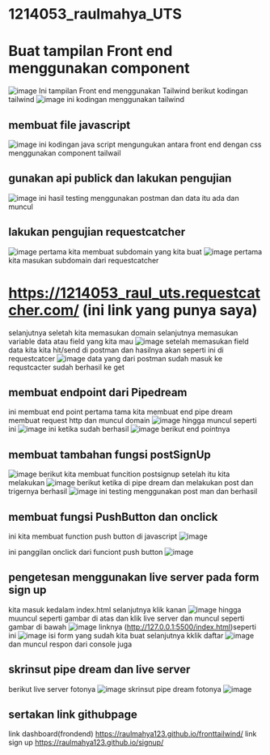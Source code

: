 # 1214053_raulmahya_UTS

# Buat tampilan Front end menggunakan component

![image](https://github.com/raulmahya123/signup/blob/master/foto/Screenshot_24.png?raw=true)
Ini tampilan Front end menggunakan Tailwind
berikut kodingan tailwind
![image](https://github.com/raulmahya123/signup/blob/master/foto/Screenshot_32.png?raw=true)
ini kodingan menggunakan tailwind
## membuat file javascript
![image](https://github.com/raulmahya123/signup/blob/master/foto/Screenshot_33.png?raw=true)
ini kodingan java script mengungukan antara front end dengan css menggunakan component tailwail
## gunakan api publick dan lakukan pengujian
![image](https://github.com/raulmahya123/signup/blob/master/foto/Screenshot_16.png?raw=true)
ini hasil testing menggunakan postman dan data itu ada dan muncul
## lakukan pengujian requestcatcher
![image](https://github.com/raulmahya123/signup/blob/master/foto/re.png?raw=true)
pertama kita membuat subdomain yang kita buat
![image](https://github.com/raulmahya123/signup/blob/master/foto/Screenshot_34.png?raw=true)
pertama kita masukan subdomain dari requestcatcher 
# https://1214053_raul_uts.requestcatcher.com/ (ini link yang punya saya)
selanjutnya seletah kita memasukan domain selanjutnya memasukan variable data atau field yang kita mau 
![image](https://github.com/raulmahya123/signup/blob/master/foto/Screenshot_35.png?raw=true)
setelah memasukan field data kita kita hit/send di postman dan hasilnya akan seperti ini di requestcatcer
![image](https://github.com/raulmahya123/signup/blob/master/foto/Screenshot_36.png?raw=true)
data yang dari postman sudah masuk ke requstcacter sudah berhasil ke get

## membuat endpoint dari Pipedream
ini membuat end point
pertama tama kita membuat end pipe dream membuat request http dan muncul domain 
![image](https://github.com/raulmahya123/signup/blob/master/foto/pipedream%20end%20point2.png?raw=true)
hingga muncul seperti ini
![image](https://github.com/raulmahya123/signup/blob/master/foto/pippte%20dream3.png?raw=true)
ini ketika sudah berhasil
![image](https://github.com/raulmahya123/signup/blob/master/foto/pipedream%20end%20point.png?raw=true)
berikut end pointnya

## membuat tambahan fungsi postSignUp
![image](https://github.com/raulmahya123/signup/blob/master/foto/signup.png?raw=true)
berikut kita membuat funcition postsignup
setelah itu kita melakukan
![image](https://github.com/raulmahya123/signup/blob/master/foto/postpipe%20dream.png?raw=true)
berikut ketika di pipe dream dan melakukan post dan trigernya berhasil
![image](https://github.com/raulmahya123/signup/blob/master/foto/post%20dari%20postman.png?raw=truew)
ini testing menggunakan post man dan berhasil

## membuat fungsi PushButton dan onclick

ini kita membuat function push button di javascript
![image](https://github.com/raulmahya123/signup/blob/master/foto/pushbutton.png?raw=true)

ini panggilan onclick dari funciont push button
![image](https://github.com/raulmahya123/signup/blob/master/foto/button.png?raw=true)


## pengetesan menggunakan live server pada form sign up

kita masuk kedalam index.html
selanjutnya klik kanan
![image](https://github.com/raulmahya123/signup/blob/master/foto/liveserver.png?raw=true)
hingga muuncul seperti gambar di atas dan klik live server dan muncul seperti gambar di bawah
![image](https://github.com/raulmahya123/signup/blob/master/foto/liveserver2.png?raw=true)
linknya (http://127.0.0.1:5500/index.html)seperti ini
![image](https://github.com/raulmahya123/signup/blob/master/foto/liveserver3.png?raw=true)
isi form yang sudah kita buat
selanjutnya kklik daftar
![image](https://github.com/raulmahya123/signup/blob/master/foto/liveserver5.png?raw=true)
dan muncul respon dari console juga

## skrinsut pipe dream dan live server
berikut live server fotonya
![image](https://github.com/raulmahya123/signup/blob/master/foto/liverser%20dab%20pipe.png?raw=true)
skrinsut pipe dream fotonya
![image](https://github.com/raulmahya123/signup/blob/master/foto/liverser%20dab%20pipe2.png?raw=true)


## sertakan link githubpage

link dashboard(frondend)
https://raulmahya123.github.io/fronttailwind/
link sign up
https://raulmahya123.github.io/signup/
